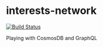 # interests-network
[![Build Status](https://travis-ci.com/vgkholla/interests-network.svg?token=xJUBNqLxdQWLRs7Mz3ya&branch=master)](https://travis-ci.com/vgkholla/interests-network)

Playing with CosmosDB and GraphQL

